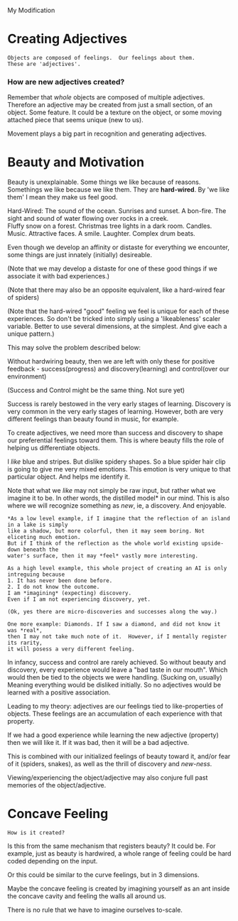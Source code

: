 My Modification

Creating Adjectives
===================

    Objects are composed of feelings.  Our feelings about them. 
    These are 'adjectives'.

### How are new adjectives created?

Remember that *whole* objects are composed of multiple adjectives.
Therefore an adjective may be created from just a small section,
of an object.  Some feature.  It could be a texture on the object,
or some moving attached piece that seems unique (new to us).

Movement plays a big part in recognition and generating adjectives.

Beauty and Motivation
=====================

Beauty is unexplainable.  Some things we like because of reasons.
Somethings we like because we like them.  They are **hard-wired**.
By 'we like them' I mean they make us feel good.

Hard-Wired: The sound of the ocean. Sunrises and sunset.  A bon-fire. 
The sight and sound of water flowing over rocks in a creek.  
Fluffy snow on a forest. Christmas tree lights in a dark room.  Candles.  
Music. Attractive faces. A smile. Laughter. Complex drum beats. 

Even though we develop an affinity or distaste for everything we encounter, 
some things are just innately (initially) desireable.

(Note that we may develop a distaste for one of these good things if
we associate it with bad experiences.)

(Note that there may also be an opposite equivalent, like a hard-wired
fear of spiders)

(Note that the hard-wired "good" feeling we feel is unique
for each of these experiences. So don't be tricked into simply using 
a 'likeableness' scaler variable.  Better to use several dimensions, 
at the simplest.  And give each a unique pattern.)

This may solve the problem described below:

Without hardwiring beauty, then we are left with only these for positive
feedback - success(progress) and discovery(learning) and control(over our environment)

(Success and Control might be the same thing.  Not sure yet)

Success is rarely bestowed in the very early stages of learning.
Discovery is very common in the very early stages of learning.
However, both are very different feelings than beauty found in music, for example.

To create adjectives, we need more than success and discovery to shape our
preferential feelings toward them.  This is where beauty fills the role
of helping us differentiate objects.

I *like* blue and stripes. But dislike spidery shapes.  So a blue spider hair clip
is going to give me very mixed emotions.  This emotion is very unique to 
that particular object.  And helps me identify it.

Note that what we *like* may not simply be raw input, but rather 
what we imagine it to be.  In other words, the distilled model* in our mind.
This is also where we will recognize something as *new*, ie, a discovery. And enjoyable.

    *As a low level example, if I imagine that the reflection of an island in a lake is simply 
    like a shadow, but more colorful, then it may seem boring. Not eliceting much emotion.
    But if I think of the reflection as the whole world existing upside-down beneath the 
    water's surface, then it may *feel* vastly more interesting.

    As a high level example, this whole project of creating an AI is only intreguing because
    1. It has never been done before.
    2. I do not know the outcome.
    I am *imagining* (expecting) discovery.  
    Even if I am not experiencing discovery, yet. 
    
    (Ok, yes there are micro-discoveries and successes along the way.)
    
    One more example: Diamonds. If I saw a diamond, and did not know it was *real*, 
    then I may not take much note of it.  However, if I mentally register its rarity, 
    it will posess a very different feeling.

In infancy, success and control are rarely achieved.  So without beauty and discovery,
every experience would leave a "bad taste in our mouth".  Which would then be tied to the 
objects we were handling. (Sucking on, usually)
Meaning everything would be disliked initially.  So no adjectives would be learned
with a positive association.

Leading to my theory: adjectives are our feelings tied to like-properties of objects.
These feelings are an accumulation of each experience with that property.

If we had a good experience while learning the new adjective (property) then
we will like it.  If it was bad, then it will be a bad adjective.

This is combined with our initialized feelings of beauty toward it, 
and/or fear of it (spiders, snakes),
as well as the thrill of discovery and *new-ness*.

Viewing/experiencing the object/adjective may also conjure full past memories of the object/adjective.

Concave Feeling
===============

    How is it created?  
    
Is this from the same mechanism that registers beauty?  It could be.
For example, just as beauty is hardwired, a whole range of feeling 
could be hard coded depending on the input.

Or this could be similar to the curve feelings, but in 3 dimensions.

Maybe the concave feeling is created by imagining yourself as an ant
inside the concave cavity and feeling the walls all around us.  

There is no rule that we have to imagine ourselves to-scale.